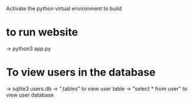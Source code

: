 Activate the python virtual environment to build

# to run website
-> python3 app.py 


# To view users in the database 
-> sqlite3 users.db
-> ".tables" to view user table
-> "select * from user" to view user database

